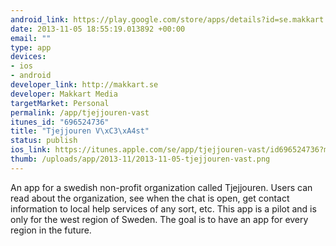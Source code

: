 ```yaml
--- 
android_link: https://play.google.com/store/apps/details?id=se.makkart.jouren
date: 2013-11-05 18:55:19.013892 +00:00
email: ""
type: app
devices: 
- ios
- android
developer_link: http://makkart.se
developer: Makkart Media
targetMarket: Personal
permalink: /app/tjejjouren-vast
itunes_id: "696524736"
title: "Tjejjouren V\xC3\xA4st"
status: publish
ios_link: https://itunes.apple.com/se/app/tjejjouren-vast/id696524736?mt=8
thumb: /uploads/app/2013-11/2013-11-05-tjejjouren-vast.png
---
```


An app for a swedish non-profit organization called Tjejjouren. Users can read about the organization, see when the chat is open, get contact information to local help services of any sort, etc. This app is a pilot and is only for the west region of Sweden. The goal is to have an app for every region in the future.

